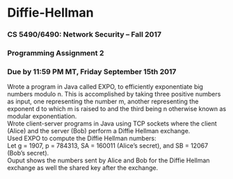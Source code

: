 # Diffie-Hellman
### CS 5490/6490: Network Security – Fall 2017  
### Programming Assignment 2  
### Due by 11:59 PM MT, Friday September 15th 2017  
Wrote a program in Java called EXPO, to efficiently exponentiate big numbers modulo n. This is accomplished by taking three positive numbers as input, one representing the number
m, another representing the exponent d to which m is raised to and the third being n otherwise known as modular exponentiation.  
Wrote client-server programs in Java using TCP sockets where the client (Alice) and the server (Bob) perform a Diffie Hellman exchange.  
Used EXPO to compute the Diffie Hellman numbers:   
Let g = 1907, p = 784313, SA = 160011 (Alice’s secret), and SB = 12067 (Bob’s secret).  
Ouput shows the numbers sent by Alice and Bob for the Diffie Hellman exchange as well
the shared key after the exchange.
